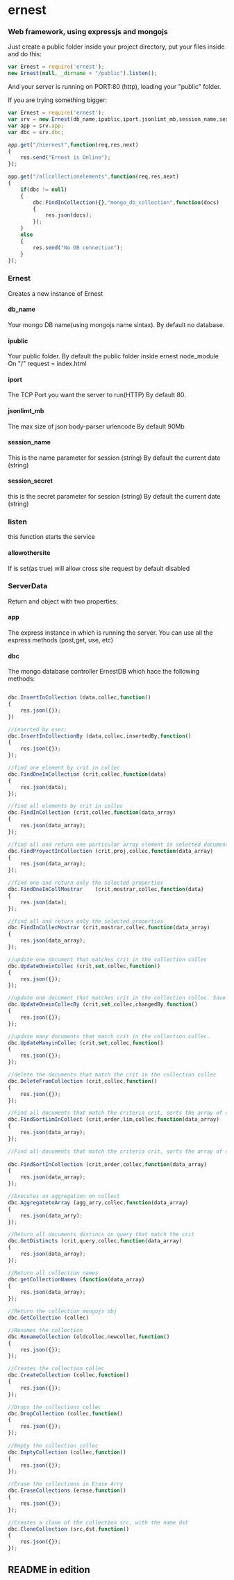 # ernest
### Web framework, using expressjs and mongojs

Just create a public folder inside your project directory, put your files inside and do this:
```js
var Ernest = require('ernest');
new Ernest(null,__dirname + "/public").listen();    
```
And your server is running on PORT:80 (http), loading your "public" folder.

If you are trying something bigger:
```js
var Ernest = require('ernest');
var srv = new Ernest(db_name,ipublic,iport,jsonlimt_mb,session_name,session_secret).listen(allowothersite).ServerData();
var app = srv.app;
var dbc = srv.dbc;

app.get("/hiernest",function(req,res,next)
{
	res.send("Ernest is Online");
});

app.get("/allcollectionelements",function(req,res,next)
{
	if(dbc != null)
	{
		dbc.FindInCollection({},"mongo_db_collection",function(docs)
		{
			res.json(docs);
		});
	}
	else
	{
		res.send("No DB connection");
	}
});
```

### Ernest
Creates a new instance of Ernest

#### db_name
Your mongo DB name(using mongojs name sintax).
By default no database.

#### ipublic
Your public folder. 
By default the public folder inside ernest node_module
On "/" request = index.html

#### iport
The TCP Port you want the server to run(HTTP)
By default 80.

#### jsonlimt_mb
The max size of json body-parser urlencode
By default 90Mb

#### session_name
This is the name parameter for session (string)
By default the current date (string)

#### session_secret
this is the secret parameter for session (string)
By default the current date (string) 

### listen
this function starts the service


#### allowothersite
If is set(as true) will allow cross site request
by default disabled

### ServerData
Return and object with two properties:

#### app
The express instance in which is running the server. You can use all the express methods (post,get, use, etc)

#### dbc 
The mongo database controller ErnestDB which hace the following methods:

```js

dbc.InsertInCollection (data,collec,function()
{
	res.json({});
})

//inserted by user;
dbc.InsertInCollectionBy (data,collec,insertedBy,function()
{
	res.json({});
});

//find one element by crit in collec
dbc.FindOneInCollection (crit,collec,function(data)
{
	res.json(data);
});	

//find all elements by crit in collec
dbc.FindInCollection (crit,collec,function(data_array)
{
	res.json(data_array);
});				

//find all and return one particular array element in selected documents.
dbc.FindProyectInCollection	(crit,proj,collec,function(data_array)
{
	res.json(data_array);
});						

//find one and return only the selected properties
dbc.FindOneInCollMostrar 	(crit,mostrar,collec,function(data)
{
	res.json(data);
});						

//find all and return only the selected properties
dbc.FindInCollecMostrar	(crit,mostrar,collec,function(data_array)
{
	res.json(data_array);
});						

//update one document that matches crit in the collection collec
dbc.UpdateOneinCollec (crit,set,collec,function()
{
	res.json({});
});				 			

//update one document that matches crit in the collection collec. Save the user in changedBy	
dbc.UpdateOneinCollecBy (crit,set,collec,changedBy,function()
{
	res.json({});
});				

//update many documents that match crit in the collection collec. 
dbc.UpdateManyinCollec (crit,set,collec,function()
{
	res.json({});
});				 			

//delete the documents that match the crit in the collection collec	
dbc.DeleteFromCollection (crit,collec,function()
{
	res.json({});
});				 			

//Find all documents that match the criteria crit, sorts the array of documents and limits the array
dbc.FindSortLimInCollect (crit,order,lim,collec,function(data_array)
{
	res.json(data_array);
});				 	

//Find all documents that match the criteria crit, sorts the array of documents and limits the array
	
dbc.FindSortInCollection (crit,order,collec,function(data_array)
{
	res.json(data_array);
});				 		

//Executes an aggregation on collect
dbc.AggregatetoArray (agg_arry,collec,function(data_array)
{
	res.json(data_arry);
});				 			

//Return all documents distincs on query that match the crit
dbc.GetDistincts (crit,query,collec,function(data_array)
{
	res.json(data_array);
});				 				

//Return all collection names
dbc.getCollectionNames (function(data_array)
{
	res.json(data_array);
});											

//Return the collection mongojs obj
dbc.GetCollection (collec)								

//Renames the collection
dbc.RenameCollection (oldcollec,newcollec,function()
{
	res.json({});
});						

//Creates the collection collec
dbc.CreateCollection (collec,function()
{
	res.json({});
});									

//Drops the collections collec
dbc.DropCollection (collec,function()
{
	res.json({});
});									
	
//Empty the collection collec
dbc.EmptyCollection	(collec,function()
{
	res.json({});
});									

//Erase the collections in Erase Arry
dbc.EraseCollections (erase,function()
{
	res.json({});
});				 					

//Creates a clone of the collection src, with the name dst
dbc.CloneCollection	(src,dst,function()
{
	res.json({});
});									
```
## README in edition
